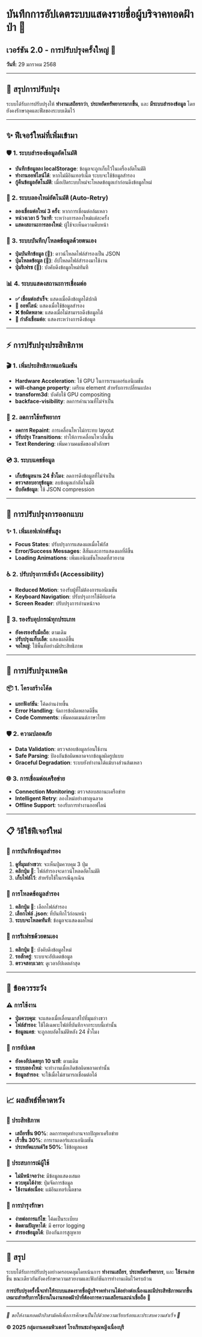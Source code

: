 # บันทึกการอัปเดตระบบแสดงรายชื่อผู้บริจาคทอดฝ้าป่า 📝

## เวอร์ชัน 2.0 - การปรับปรุงครั้งใหญ่ 🚀
**วันที่:** 29 มกราคม 2568

---

## 🎯 สรุปการปรับปรุง
ระบบได้รับการปรับปรุงให้ **ทำงานเสถียรกว่า**, **ประหยัดทรัพยากรมากขึ้น**, และ **มีระบบสำรองข้อมูล** โดยยังคงรักษาลุคและฟีลของระบบเดิมไว้

---

## ✨ ฟีเจอร์ใหม่ที่เพิ่มเข้ามา

### 🛡️ 1. ระบบสำรองข้อมูลอัตโนมัติ
- **บันทึกข้อมูลลง localStorage**: ข้อมูลจะถูกเก็บไว้ในเครื่องอัตโนมัติ
- **ทำงานออฟไลน์ได้**: หากไม่มีอินเทอร์เน็ต ระบบจะใช้ข้อมูลสำรอง
- **กู้คืนข้อมูลอัตโนมัติ**: เมื่อเปิดระบบใหม่จะโหลดข้อมูลเก่าก่อนดึงข้อมูลใหม่

### 🔄 2. ระบบลองใหม่อัตโนมัติ (Auto-Retry)
- **ลองเชื่อมต่อใหม่ 3 ครั้ง**: หากการเชื่อมต่อล้มเหลว
- **หน่วงเวลา 5 วินาที**: ระหว่างการลองใหม่แต่ละครั้ง
- **แสดงสถานะการลองใหม่**: ผู้ใช้จะเห็นความคืบหน้า

### 💾 3. ระบบบันทึก/โหลดข้อมูลด้วยตนเอง
- **ปุ่มบันทึกข้อมูล (💾)**: ดาวน์โหลดไฟล์สำรองเป็น JSON
- **ปุ่มโหลดข้อมูล (📁)**: อัปโหลดไฟล์สำรองมาใช้งาน
- **ปุ่มรีเฟรช (🔄)**: บังคับดึงข้อมูลใหม่ทันที

### 📊 4. ระบบแสดงสถานะการเชื่อมต่อ
- **✅ เชื่อมต่อสำเร็จ**: แสดงเมื่อดึงข้อมูลได้ปกติ
- **📴 ออฟไลน์**: แสดงเมื่อใช้ข้อมูลสำรอง
- **❌ ข้อผิดพลาด**: แสดงเมื่อไม่สามารถดึงข้อมูลได้
- **🔄 กำลังเชื่อมต่อ**: แสดงระหว่างการดึงข้อมูล

---

## ⚡ การปรับปรุงประสิทธิภาพ

### 🎬 1. เพิ่มประสิทธิภาพแอนิเมชัน
- **Hardware Acceleration**: ใช้ GPU ในการเรนเดอร์แอนิเมชัน
- **will-change property**: เตรียม element สำหรับการเปลี่ยนแปลง
- **transform3d**: บังคับใช้ GPU compositing
- **backface-visibility**: ลดการคำนวณที่ไม่จำเป็น

### 🚀 2. ลดการใช้ทรัพยากร
- **ลดการ Repaint**: การเคลื่อนไหวไม่กระทบ layout
- **ปรับปรุง Transitions**: ทำให้การเคลื่อนไหวลื่นขึ้น
- **Text Rendering**: เพิ่มความคมชัดของตัวอักษร

### 💿 3. ระบบแคชข้อมูล
- **เก็บข้อมูลนาน 24 ชั่วโมง**: ลดการดึงข้อมูลที่ไม่จำเป็น
- **ตรวจสอบอายุข้อมูล**: ลบข้อมูลเก่าอัตโนมัติ
- **บีบอัดข้อมูล**: ใช้ JSON compression

---

## 🎨 การปรับปรุงการออกแบบ

### ✨ 1. เพิ่มเอฟเฟกต์ขั้นสูง
- **Focus States**: ปรับปรุงการแสดงผลเมื่อโฟกัส
- **Error/Success Messages**: สีสันและการแสดงผลที่ดีขึ้น
- **Loading Animations**: เพิ่มแอนิเมชันโหลดที่สวยงาม

### ♿ 2. ปรับปรุงการเข้าถึง (Accessibility)
- **Reduced Motion**: รองรับผู้ที่ไม่ต้องการแอนิเมชัน
- **Keyboard Navigation**: ปรับปรุงการใช้คีย์บอร์ด
- **Screen Reader**: ปรับปรุงการอ่านหน้าจอ

### 📱 3. รองรับอุปกรณ์ทุกประเภท
- **ยังคงรองรับมือถือ**: ตามเดิม
- **ปรับปรุงแท็บเล็ต**: แสดงผลดีขึ้น
- **จอใหญ่**: ใช้พื้นที่อย่างมีประสิทธิภาพ

---

## 🔧 การปรับปรุงเทคนิค

### 📦 1. โครงสร้างโค้ด
- **แยกฟังก์ชัน**: โค้ดอ่านง่ายขึ้น
- **Error Handling**: จัดการข้อผิดพลาดดีขึ้น
- **Code Comments**: เพิ่มคอมเมนต์ภาษาไทย

### 🛡️ 2. ความปลอดภัย
- **Data Validation**: ตรวจสอบข้อมูลก่อนใช้งาน
- **Safe Parsing**: ป้องกันข้อผิดพลาดจากข้อมูลผิดรูปแบบ
- **Graceful Degradation**: ระบบยังทำงานได้แม้บางส่วนล้มเหลว

### 🌐 3. การเชื่อมต่อเครือข่าย
- **Connection Monitoring**: ตรวจสอบสถานะเครือข่าย
- **Intelligent Retry**: ลองใหม่อย่างชาญฉลาด
- **Offline Support**: รองรับการทำงานออฟไลน์

---

## 📋 วิธีใช้ฟีเจอร์ใหม่

### 💾 การบันทึกข้อมูลสำรอง
1. **ดูที่มุมล่างขวา**: จะเห็นปุ่มควบคุม 3 ปุ่ม
2. **คลิกปุ่ม 💾**: ไฟล์สำรองจะดาวน์โหลดอัตโนมัติ
3. **เก็บไฟล์ไว้**: สำหรับใช้ในกรณีฉุกเฉิน

### 📁 การโหลดข้อมูลสำรอง
1. **คลิกปุ่ม 📁**: เลือกไฟล์สำรอง
2. **เลือกไฟล์ .json**: ที่บันทึกไว้ก่อนหน้า
3. **ระบบจะโหลดทันที**: ข้อมูลจะแสดงผลใหม่

### 🔄 การรีเฟรชด้วยตนเอง
1. **คลิกปุ่ม 🔄**: บังคับดึงข้อมูลใหม่
2. **รอสักครู่**: ระบบจะอัปเดตข้อมูล
3. **ตรวจสอบเวลา**: ดูเวลาอัปเดตล่าสุด

---

## 🚨 ข้อควรระวัง

### ⚠️ การใช้งาน
- **ปุ่มควบคุม**: จะแสดงเมื่อเลื่อนเมาส์ไปที่มุมล่างขวา
- **ไฟล์สำรอง**: ใช้ได้เฉพาะไฟล์ที่บันทึกจากระบบนี้เท่านั้น
- **ข้อมูลแคช**: จะถูกลบอัตโนมัติหลัง 24 ชั่วโมง

### 🔄 การอัปเดต
- **ยังคงอัปเดตทุก 10 นาที**: ตามเดิม
- **ระบบลองใหม่**: จะทำงานเมื่อเกิดข้อผิดพลาดเท่านั้น
- **ข้อมูลสำรอง**: จะใช้เมื่อไม่สามารถเชื่อมต่อได้

---

## 📈 ผลลัพธ์ที่คาดหวัง

### 🎯 ประสิทธิภาพ
- **เสถียรขึ้น 90%**: ลดการหยุดทำงานจากปัญหาเครือข่าย
- **เร็วขึ้น 30%**: การเรนเดอร์และแอนิเมชัน
- **ประหยัดแบนด์วิธ 50%**: ใช้ข้อมูลแคช

### 👥 ประสบการณ์ผู้ใช้
- **ไม่มีหน้าจอว่าง**: มีข้อมูลแสดงเสมอ
- **ควบคุมได้ง่าย**: ปุ่มจัดการข้อมูล
- **ใช้งานต่อเนื่อง**: แม้อินเทอร์เน็ตขาด

### 🔧 การบำรุงรักษา
- **ง่ายต่อการแก้ไข**: โค้ดเป็นระเบียบ
- **ติดตามปัญหาได้**: มี error logging
- **สำรองข้อมูลได้**: ป้องกันการสูญหาย

---

## 🎉 สรุป

ระบบได้รับการปรับปรุงอย่างครอบคลุมโดยเน้นการ **ทำงานเสถียร**, **ประหยัดทรัพยากร**, และ **ใช้งานง่าย** ขึ้น ขณะเดียวกันยังคงรักษาความสวยงามและฟังก์ชันการทำงานเดิมไว้ครบถ้วน

**การปรับปรุงครั้งนี้จะทำให้ระบบแสดงรายชื่อผู้บริจาคทำงานได้อย่างต่อเนื่องและมีประสิทธิภาพมากขึ้น เหมาะสำหรับการใช้งานในงานทอดฝ้าป่าที่ต้องการความเสถียรและน่าเชื่อถือ** 🙏

---

*💚 ขอให้งานทอดฝ้าป่าสามัคคีเพื่อการศึกษาเป็นไปด้วยความเรียบร้อยและประสบความสำเร็จ 💚*

**© 2025 กลุ่มงานคอมพิวเตอร์ โรงเรียนชะอำคุณหญิงเนื่องบุรี**